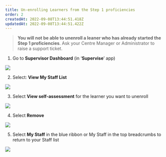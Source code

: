 ```yaml
---
title: Un-enrolling Learners from the Step 1 proficiencies​
order: 2
createdAt: 2022-09-08T13:44:51.418Z
updatedAt: 2022-09-08T13:44:51.422Z
---
```

> **You will not be able to unenroll a leaner who has already started the Step 1 proficiencies**. Ask your Centre Manager or Administrator to raise a support ticket.​

1. Go to **Supervisor Dashboard** (in ‘**Supervise**’ app) ​

![](/img/le-3-11-Removing.jpg)

2. Select: **View My Staff List​**

![](/img/le-3-12-Removing.jpg)

3. Select **View self-assessment** for the learner you want to unenroll​

![](/img/le-5-12-Unenrolling.jpg)

4. Select **Remove​**

![](/img/le-5-13-Unenrolling.jpg)

5. Select **My Staff** in the blue ribbon or My Staff in the top breadcrumbs to return to your Staff list​

![](/img/le-5-14-Unenrolling.jpg)